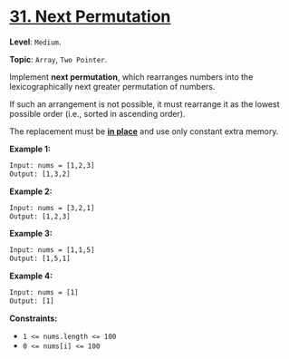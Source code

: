 # [31. Next Permutation](https://leetcode.com/problems/next-permutation/)

**Level**: `Medium`.

**Topic**: `Array`, `Two Pointer`.

Implement **next permutation**, which rearranges numbers into the lexicographically next greater permutation of numbers.

If such an arrangement is not possible, it must rearrange it as the lowest possible order (i.e., sorted in ascending order).

The replacement must be **[in place](http://en.wikipedia.org/wiki/In-place_algorithm)** and use only constant extra memory.

**Example 1:**

```txt
Input: nums = [1,2,3]
Output: [1,3,2]
```

**Example 2:**

```txt
Input: nums = [3,2,1]
Output: [1,2,3]
```

**Example 3:**

```txt
Input: nums = [1,1,5]
Output: [1,5,1]
```

**Example 4:**

```txt
Input: nums = [1]
Output: [1]
```

**Constraints:**

- `1 <= nums.length <= 100`
- `0 <= nums[i] <= 100`
